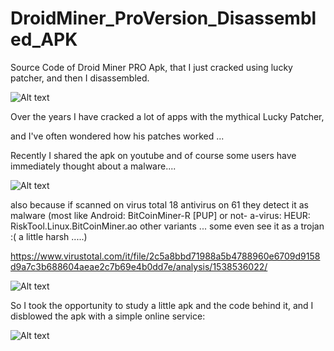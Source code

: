 # DroidMiner_ProVersion_Disassembled_APK
Source Code of Droid Miner PRO Apk, that I just cracked using lucky patcher, and then I disassembled.

![Alt text](https://raw.githubusercontent.com/JonnyBanana/DroidMiner_ProVersion_Disassembled_APK/master/images/com.jordanrulz.droidbtc-w130.png)

Over the years I have cracked a lot of apps with the mythical Lucky Patcher,

and I've often wondered how his patches worked ...

Recently I shared the apk on youtube and of course some users have immediately thought about a malware....



![Alt text](https://www.youtube.com/watch?v=x-78F5PpWZ4&t=12s)



also because if scanned on virus total 18 antivirus on 61 they detect it as malware (most like Android: BitCoinMiner-R [PUP] or not- a-virus: HEUR: RiskTool.Linux.BitCoinMiner.ao other variants ... some even see it as a trojan :( a little harsh .....)

https://www.virustotal.com/it/file/2c5a8bbd71988a5b4788960e6709d9158d9a7c3b688604aeae2c7b69e4b0dd7e/analysis/1538536022/

![Alt text](https://raw.githubusercontent.com/JonnyBanana/DroidMiner_ProVersion_Disassembled_APK/master/images/virustotalscanapk.JPG)



So I took the opportunity to study a little apk and the code behind it, and I disblowed the apk with a simple online service:

![Alt text](https://github.com/JonnyBanana/DroidMiner_ProVersion_Disassembled_APK/blob/master/images/luckypatcher.png)
